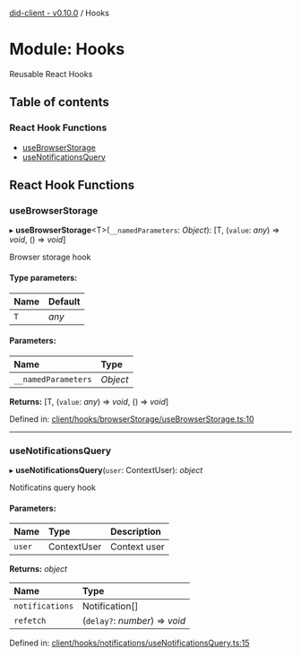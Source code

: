 [did-client - v0.10.0](../README.md) / Hooks

# Module: Hooks

Reusable React Hooks

## Table of contents

### React Hook Functions

- [useBrowserStorage](hooks.md#usebrowserstorage)
- [useNotificationsQuery](hooks.md#usenotificationsquery)

## React Hook Functions

### useBrowserStorage

▸ **useBrowserStorage**<T\>(`__namedParameters`: *Object*): [T, (`value`: *any*) => *void*, () => *void*]

Browser storage hook

#### Type parameters:

Name | Default |
:------ | :------ |
`T` | *any* |

#### Parameters:

Name | Type |
:------ | :------ |
`__namedParameters` | *Object* |

**Returns:** [T, (`value`: *any*) => *void*, () => *void*]

Defined in: [client/hooks/browserStorage/useBrowserStorage.ts:10](https://github.com/Puzzlepart/did/blob/dev/client/hooks/browserStorage/useBrowserStorage.ts#L10)

___

### useNotificationsQuery

▸ **useNotificationsQuery**(`user`: ContextUser): *object*

Notificatins query hook

#### Parameters:

Name | Type | Description |
:------ | :------ | :------ |
`user` | ContextUser | Context user    |

**Returns:** *object*

Name | Type |
:------ | :------ |
`notifications` | Notification[] |
`refetch` | (`delay?`: *number*) => *void* |

Defined in: [client/hooks/notifications/useNotificationsQuery.ts:15](https://github.com/Puzzlepart/did/blob/dev/client/hooks/notifications/useNotificationsQuery.ts#L15)
